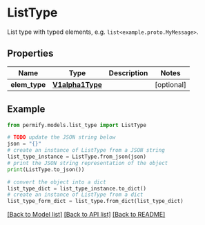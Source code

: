 # ListType

List type with typed elements, e.g. `list<example.proto.MyMessage>`.

## Properties

Name | Type | Description | Notes
------------ | ------------- | ------------- | -------------
**elem_type** | [**V1alpha1Type**](V1alpha1Type.md) |  | [optional] 

## Example

```python
from permify.models.list_type import ListType

# TODO update the JSON string below
json = "{}"
# create an instance of ListType from a JSON string
list_type_instance = ListType.from_json(json)
# print the JSON string representation of the object
print(ListType.to_json())

# convert the object into a dict
list_type_dict = list_type_instance.to_dict()
# create an instance of ListType from a dict
list_type_form_dict = list_type.from_dict(list_type_dict)
```
[[Back to Model list]](../README.md#documentation-for-models) [[Back to API list]](../README.md#documentation-for-api-endpoints) [[Back to README]](../README.md)



